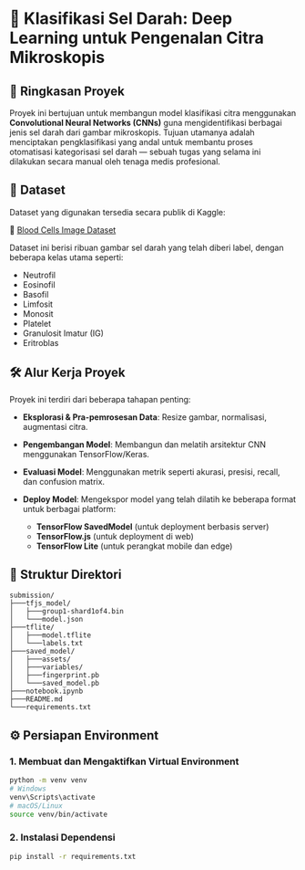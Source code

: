 # 🧬 Klasifikasi Sel Darah: Deep Learning untuk Pengenalan Citra Mikroskopis

## 📌 Ringkasan Proyek

Proyek ini bertujuan untuk membangun model klasifikasi citra menggunakan **Convolutional Neural Networks (CNNs)** guna mengidentifikasi berbagai jenis sel darah dari gambar mikroskopis. Tujuan utamanya adalah menciptakan pengklasifikasi yang andal untuk membantu proses otomatisasi kategorisasi sel darah — sebuah tugas yang selama ini dilakukan secara manual oleh tenaga medis profesional.

## 📁 Dataset

Dataset yang digunakan tersedia secara publik di Kaggle:

🔗 [Blood Cells Image Dataset](https://www.kaggle.com/datasets/unclesamulus/blood-cells-image-dataset)

Dataset ini berisi ribuan gambar sel darah yang telah diberi label, dengan beberapa kelas utama seperti:

* Neutrofil
* Eosinofil
* Basofil
* Limfosit
* Monosit
* Platelet
* Granulosit Imatur (IG)
* Eritroblas

## 🛠 Alur Kerja Proyek

Proyek ini terdiri dari beberapa tahapan penting:

* **Eksplorasi & Pra-pemrosesan Data**: Resize gambar, normalisasi, augmentasi citra.
* **Pengembangan Model**: Membangun dan melatih arsitektur CNN menggunakan TensorFlow/Keras.
* **Evaluasi Model**: Menggunakan metrik seperti akurasi, presisi, recall, dan confusion matrix.
* **Deploy Model**: Mengekspor model yang telah dilatih ke beberapa format untuk berbagai platform:

  * **TensorFlow SavedModel** (untuk deployment berbasis server)
  * **TensorFlow\.js** (untuk deployment di web)
  * **TensorFlow Lite** (untuk perangkat mobile dan edge)

## 📂 Struktur Direktori

```
submission/
├───tfjs_model/
│   ├───group1-shard1of4.bin
│   └───model.json
├───tflite/
│   ├───model.tflite
│   └───labels.txt
├───saved_model/
│   ├───assets/
│   ├───variables/
│   ├───fingerprint.pb
│   └───saved_model.pb
├───notebook.ipynb
├───README.md
└───requirements.txt
```

## ⚙️ Persiapan Environment

### 1. Membuat dan Mengaktifkan Virtual Environment

```bash
python -m venv venv
# Windows
venv\Scripts\activate
# macOS/Linux
source venv/bin/activate
```

### 2. Instalasi Dependensi

```bash
pip install -r requirements.txt
```
